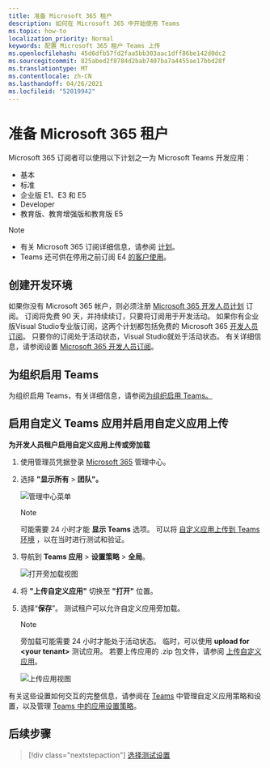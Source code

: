 ```yaml
---
title: 准备 Microsoft 365 租户
description: 如何在 Microsoft 365 中开始使用 Teams
ms.topic: how-to
localization_priority: Normal
keywords: 配置 Microsoft 365 租户 Teams 上传
ms.openlocfilehash: 45d6dfb57fd2faa5bb303aac1dff86be142d0dc2
ms.sourcegitcommit: 825abed2f8784d2bab7407ba7a4455ae17bbd28f
ms.translationtype: MT
ms.contentlocale: zh-CN
ms.lasthandoff: 04/26/2021
ms.locfileid: "52019942"
---
```

# <a name="prepare-your-microsoft-365-tenant"></a>准备 Microsoft 365 租户

Microsoft 365 订阅者可以使用以下计划之一为 Microsoft Teams 开发应用：

* 基本
* 标准
* 企业版 E1、E3 和 E5
* Developer
* 教育版、教育增强版和教育版 E5

> [!NOTE]
> * 有关 Microsoft 365 订阅详细信息，请参阅 [计划](https://products.office.com/business/compare-more-office-365-for-business-plans)。
> * Teams 还可供在停用之前订阅 E4 [的客户使用](https://support.office.com//article/important-information-for-office-365-enterprise-e4-customers-f9572348-43a2-43fa-a3d8-3b6c9c042147)。

## <a name="create-your-development-environment"></a>创建开发环境

如果你没有 Microsoft 365 帐户，则必须注册 [Microsoft 365 开发人员计划](https://developer.microsoft.com/microsoft-365/dev-program) 订阅。 订阅将免费 90 天，并持续续订，只要将订阅用于开发活动。 如果你有企业版Visual Studio专业版订阅，这两个计划都包括免费的 Microsoft 365 [开发人员订阅](https://aka.ms/MyVisualStudioBenefits)。 只要你的订阅处于活动状态，Visual Studio就处于活动状态。 有关详细信息，请参阅设置 [Microsoft 365 开发人员订阅](https://docs.microsoft.com/office/developer-program/office-365-developer-program-get-started)。

## <a name="enable-teams-for-your-organization"></a>为组织启用 Teams

为组织启用 Teams，有关详细信息，请参阅[为组织启用 Teams。](/microsoftteams/enable-features-office-365)

## <a name="enable-custom-teams-apps-and-turn-on-custom-app-uploading"></a>启用自定义 Teams 应用并启用自定义应用上传

**为开发人员租户启用自定义应用上传或旁加载**

1. 使用管理员凭据登录 [Microsoft 365](https://admin.microsoft.com/Adminportal/Home?source=applauncher#/homepage#/) 管理中心。

2. 选择 **"显示所有**  >  **团队"。**

    ![管理中心菜单](~/assets/images/prepare-test-tenant/admin-center.png)

    > [!Note]
    > 可能需要 24 小时才能 **显示 Teams** 选项。 可以将 [自定义应用上传到 Teams 环境](/microsoftteams/upload-custom-apps#validate) ，以在当时进行测试和验证。

3. 导航到 **Teams 应用**  >  **设置策略**  >  **全局**。

   ![打开旁加载视图](~/assets/images/prepare-test-tenant/turn-on-sideload.png)

4. 将 **"上传自定义应用"** 切换至 **"打开"** 位置。

5. 选择“**保存**”。 测试租户可以允许自定义应用旁加载。

    > [!Note]
    > 旁加载可能需要 24 小时才能处于活动状态。 临时，可以使用 **upload for \<your tenant>** 测试应用。 若要上传应用的 .zip 包文件，请参阅 [上传自定义应用](/microsoftteams/upload-custom-apps#upload)。

    ![上传应用视图](~/assets/images/prepare-test-tenant/upload-for-contoso.png)

有关这些设置如何交互的完整信息，请参阅在 [Teams](https://docs.microsoft.com/microsoftteams/teams-custom-app-policies-and-settings) 中管理自定义应用策略和设置，以及管理 [Teams 中的应用设置策略](https://docs.microsoft.com/microsoftteams/teams-app-setup-policies)。

## <a name="next-step"></a>后续步骤

> [!div class="nextstepaction"] 
> [选择测试设置](~/concepts/build-and-test/debug.md)

